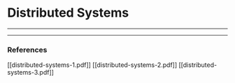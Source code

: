 # Distributed Systems
___


___
### References
[[distributed-systems-1.pdf]]
[[distributed-systems-2.pdf]]
[[distributed-systems-3.pdf]]